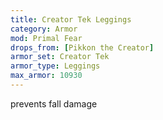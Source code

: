 ```yaml
---
title: Creator Tek Leggings
category: Armor
mod: Primal Fear
drops_from: [Pikkon the Creator]
armor_set: Creator Tek
armor_type: Leggings
max_armor: 10930
---
```


prevents fall damage